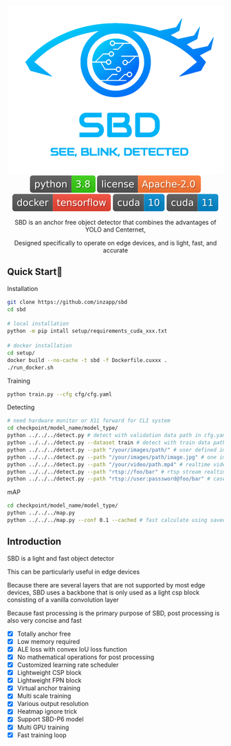 <div align="center">
  <img src="/md/logo.png" width="503px"><br>
  
  <img src="/md/badge_python.svg"/>
  <img src="/md/badge_license.svg"/>
  <img src="/md/badge_docker.svg"/>
  <img src="/md/badge_cuda10.svg"/>
  <img src="/md/badge_cuda11.svg"/>
  
  SBD is an anchor free object detector that combines the advantages of YOLO and Centernet,
  
  Designed specifically to operate on edge devices, and is light, fast, and accurate
  
</div>

## Quick Start🚀
Installation
```bash
git clone https://github.com/inzapp/sbd
cd sbd

# local installation
python -m pip intall setup/requirements_cuda_xxx.txt

# docker installation
cd setup/
docker build --no-cache -t sbd -f Dockerfile.cuxxx .
./run_docker.sh
```

Training
```bash
python train.py --cfg cfg/cfg.yaml
```

Detecting
```bash
# need hardware monitor or X11 forward for CLI system
cd checkpoint/model_name/model_type/
python ../../../detect.py # detect with validation data path in cfg.yaml
python ../../../detect.py --dataset train # detect with train data path in cfg.yaml
python ../../../detect.py --path "/your/images/path/" # user defined image path
python ../../../detect.py --path "/your/images/path/image.jpg" # one image detection
python ../../../detect.py --path "/your/video/path.mp4" # realtime video detection
python ../../../detect.py --path "rtsp://foo/bar" # rtsp stream realtime detection
python ../../../detect.py --path "rtsp://user:passsword@foo/bar" # case need authentication
```

mAP
```bash
cd checkpoint/model_name/model_type/
python ../../../map.py
python ../../../map.py --conf 0.1 --cached # fast calculate using saved csv files
```

## Introduction
SBD is a light and fast object detector

This can be particularly useful in edge devices

Because there are several layers that are not supported by most edge devices, SBD uses a backbone that is only used as a light csp block consisting of a vanilla convolution layer

Because fast processing is the primary purpose of SBD, post processing is also very concise and fast

- [x] Totally anchor free
- [x] Low memory required
- [x] ALE loss with convex IoU loss function
- [x] No mathematical operations for post processing
- [x] Customized learning rate scheduler
- [x] Lightweight CSP block
- [x] Lightweight FPN block
- [x] Virtual anchor training
- [x] Multi scale training
- [x] Various output resolution
- [x] Heatmap ignore trick
- [x] Support SBD-P6 model
- [x] Multi GPU training
- [x] Fast training loop
